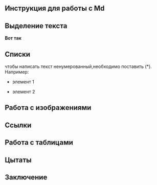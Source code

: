 ## Инструкция для работы с Md

## Выделение текста


**Вот так**

## Списки

чтобы написать текст ненумерованный,необходимо поставить (*).
Например:
* элемент 1

* элемент 2

## Работа с изображениями

## Ссылки

## Работа с таблицами

## Цытаты

## Заключение